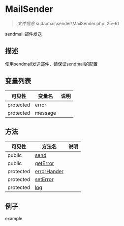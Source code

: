 #  MailSender 

> *文件信息* suda\mail\sender\MailSender.php: 25~61

sendmail 邮件发送

## 描述

使用sendmail发送邮件，请保证sendmail的配置





## 变量列表
| 可见性 |  变量名   | 说明 |
|--------|----|------|
| protected   | error | | 
| protected   | message | | 



## 方法


| 可见性 | 方法名 | 说明 |
|--------|-------|------|
| public |[send](MailSender/send.md) |  |
| public |[getError](MailSender/getError.md) |  |
| protected |[errorHander](MailSender/errorHander.md) |  |
| protected |[setError](MailSender/setError.md) |  |
| protected |[log](MailSender/log.md) |  |



## 例子

example
